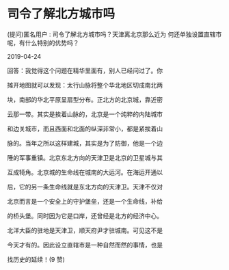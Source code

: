 # 司令了解北方城市吗

(提问)匿名用户 : 司令了解北方城市吗？天津离北京那么近为 何还单独设置直辖市呢，有什么特别的优势吗？

2019-04-24

回答：我觉得这个问题在精华里面有，别人已经问过了。你

摊开地图就可以发现：太行山脉将整个华北地区切成南北两

块，南部的华北平原呈扇型分布。正北方的北京城，靠近密

云那一带。其实是挨着山脉的，北京是一个纯粹的内陆城市

和边关城市，而且西面和北面的纵深非常小，都是紧挨着山

脉的。当年之所以这样建城，其实是为了防御，他是一个边

陲的军事重镇。北京东北方向的天津卫是北京的卫星城与其

互成犄角。北京城的生命线在城南的大运河。在海运开通以

后，它的另一条生命线就是东北方向的天津卫。天津不仅对

北京而言是一个安全上的守护堡垒，还是一个生命线，补给

的桥头堡。同时因为它是口岸，还曾经是北方的经济中心。

北洋大臣的驻地是天津卫，顺天府尹才驻城南。可见这不是

今天才有的。因此设立直辖市是一种自然而然的事情，也是

找历史的延续！(9 赞)